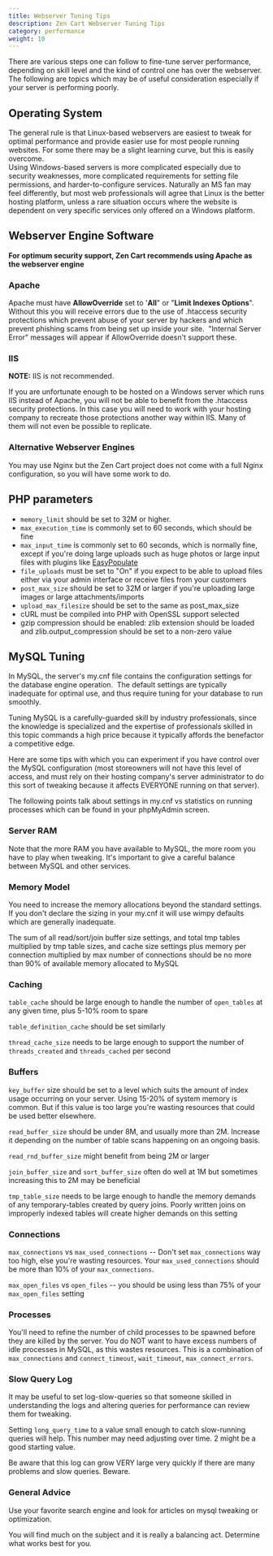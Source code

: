 ```yaml
---
title: Webserver Tuning Tips 
description: Zen Cart Webserver Tuning Tips 
category: performance
weight: 10
---
```


There are various steps one can follow to fine-tune server performance, depending on skill level and the kind of control one has over the webserver. The following are topics which may be of useful consideration especially if your server is performing poorly.

## Operating System

The general rule is that Linux-based webservers are easiest to tweak for optimal performance and provide easier use for most people running websites. For some there may be a slight learning curve, but this is easily overcome.  
Using Windows-based servers is more complicated especially due to security weaknesses, more complicated requirements for setting file permissions, and harder-to-configure services. Naturally an MS fan may feel differently, but most web professionals will agree that Linux is the better hosting platform, unless a rare situation occurs where the website is dependent on very specific services only offered on a Windows platform.

## Webserver Engine Software

**For optimum security support, Zen Cart recommends using Apache as the webserver engine**

### Apache

Apache must have **AllowOverride** set to '**All**" or "**Limit Indexes Options**".  
Without this you will receive errors due to the use of .htaccess security protections which prevent abuse of your server by hackers and which prevent phishing scams from being set up inside your site.  "Internal Server Error" messages will appear if AllowOverride doesn't support these.

### IIS

**NOTE:** IIS is not recommended. 

If you are unfortunate enough to be hosted on a Windows server which runs IIS instead of Apache, you will not be able to benefit from the .htaccess security protections. In this case you will need to work with your hosting company to recreate those protections another way within IIS. Many of them will not even be possible to replicate.  

### Alternative Webserver Engines

You may use Nginx but the Zen Cart project does not come with a full Nginx configuration, so you will have some work to do. 

## PHP parameters

- `memory_limit` should be set to 32M or higher. 
- `max_execution_time` is commonly set to 60 seconds, which should be fine  
- `max_input_time` is commonly set to 60 seconds, which is normally fine, except if you're doing large uploads such as huge photos or large input files with plugins like [EasyPopulate](/user/products/easypopulate/)
- `file_uploads` must be set to "On" if you expect to be able to upload files either via your admin interface or receive files from your customers  
- `post_max_size` should be set to 32M or larger if you're uploading large images or large attachments/imports  
- `upload_max_filesize` should be set to the same as post_max_size  
- cURL must be compiled into PHP with OpenSSL support selected  
- gzip compression should be enabled: zlib extension should be loaded and zlib.output_compression should be set to a non-zero value  

## MySQL Tuning

In MySQL, the server's my.cnf file contains the configuration settings for the database engine operation.  The default settings are typically inadequate for optimal use, and thus require tuning for your database to run smoothly.

Tuning MySQL is a carefully-guarded skill by industry professionals, since the knowledge is specialized and the expertise of professionals skilled in this topic commands a high price because it typically affords the benefactor a competitive edge.

Here are some tips with which you can experiment if you have control over the MySQL configuration (most storeowners will not have this level of access, and must rely on their hosting company's server administrator to do this sort of tweaking because it affects EVERYONE running on that server).

The following points talk about settings in my.cnf vs statistics on running processes which can be found in your phpMyAdmin screen.

### Server RAM

Note that the more RAM you have available to MySQL, the more room you have to play when tweaking. It's important to give a careful balance between MySQL and other services.  

### Memory Model

You need to increase the memory allocations beyond the standard settings. If you don't declare the sizing in your my.cnf it will use wimpy defaults which are generally inadequate.

The sum of all read/sort/join buffer size settings, and total tmp tables multiplied by tmp table sizes, and cache size settings plus memory per connection multiplied by max number of connections should be no more than 90% of available memory allocated to MySQL

### Caching

`table_cache` should be large enough to handle the number of `open_tables` at any given time, plus 5-10% room to spare  

`table_definition_cache` should be set similarly

`thread_cache_size` needs to be large enough to support the number of `threads_created` and `threads_cached` per second

### Buffers

`key_buffer` size should be set to a level which suits the amount of index usage occurring on your server. Using 15-20% of system memory is common. But if this value is too large you're wasting resources that could be used better elsewhere.

`read_buffer_size` should be under 8M, and usually more than 2M. Increase it depending on the number of table scans happening on an ongoing basis.

`read_rnd_buffer_size` might benefit from being 2M or larger

`join_buffer_size` and `sort_buffer_size` often do well at 1M but sometimes increasing this to 2M may be beneficial

`tmp_table_size` needs to be large enough to handle the memory demands of any temporary-tables created by query joins. Poorly written joins on improperly indexed tables will create higher demands on this setting

### Connections

`max_connections` vs `max_used_connections` -- Don't set `max_connections` way too high, else you're wasting resources. Your `max_used_connections` should be more than 10% of your `max_connections`.

`max_open_files` vs `open_files` -- you should be using less than 75% of your `max_open_files` setting

### Processes

You'll need to refine the number of child processes to be spawned before they are killed by the server. You do NOT want to have excess numbers of idle processes in MySQL, as this wastes resources. This is a combination of `max_connections` and `connect_timeout`, `wait_timeout`, `max_connect_errors`.

### Slow Query Log

It may be useful to set log-slow-queries so that someone skilled in understanding the logs and altering queries for performance can review them for tweaking.  

Setting `long_query_time` to a value small enough to catch slow-running queries will help. This number may need adjusting over time. 2 might be a good starting value.  

Be aware that this log can grow VERY large very quickly if there are many problems and slow queries. Beware.

### General Advice

Use your favorite search engine and look for articles on mysql tweaking or optimization.

You will find much on the subject and it is really a balancing act. Determine what works best for you.


